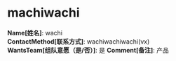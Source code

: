 # machiwachi

**Name[姓名]**: wachi  
**ContactMethod[联系方式]**: wachiwachiwachi(vx)  
**WantsTeam[组队意愿（是/否）]**: 是
**Comment[备注]**: 产品  
